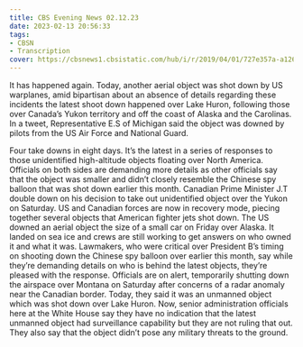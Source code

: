 ```yaml
---
title: CBS Evening News 02.12.23
date: 2023-02-13 20:56:33
tags:
- CBSN
- Transcription
cover: https://cbsnews1.cbsistatic.com/hub/i/r/2019/04/01/727e357a-a126-4138-a2c5-4d3222669d57/thumbnail/640x360/3ff2761028dc5c65cc4f07acd54bcd5c/cbsn2-logo-1920x1080.jpg
---
```

It has happened again. Today, another aerial object was shot down by US warplanes, amid bipartisan about an absence of details regarding these incidents the latest shoot down happened over Lake Huron, following those over Canada’s Yukon territory and off the coast of Alaska and the Carolinas. In a tweet, Representative E.S of Michigan said the object was downed by pilots from the US Air Force and National Guard. 

Four take downs in eight days. It’s the latest in a series of responses to those unidentified high-altitude objects floating over North America. Officials on both sides are demanding more details as other officials say that the object was smaller and didn’t closely resemble the Chinese spy balloon that was shot down earlier this month. Canadian Prime Minister J.T double down on his decision to take out unidentified object over the Yukon on Saturday. US and Canadian forces are now in recovery mode, piecing together several objects that American fighter jets shot down. The US downed an aerial object the size of a small car on Friday over Alaska. It landed on sea ice and crews are still working to get answers on who owned it and what it was. Lawmakers, who were critical over President B’s timing on shooting down the Chinese spy balloon over earlier this month, say while they’re demanding details on who is behind the latest objects, they’re pleased with the response. Officials are on alert, temporarily shutting down the airspace over Montana on Saturday after concerns of a radar anomaly near the Canadian border. Today, they said it was an unmanned object which was shot down over Lake Huron. Now, senior administration officials here at the White House say they have no indication that the latest unmanned object had surveillance capability but they are not ruling that out. They also say that the object didn’t pose any military threats to the ground. 
